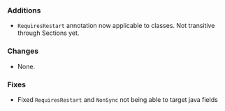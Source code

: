 ### Additions
* `RequiresRestart` annotation now applicable to classes. Not transitive through Sections yet.

### Changes
* None.

### Fixes
* Fixed `RequiresRestart` and `NonSync` not being able to target java fields
